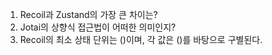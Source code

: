 1. Recoil과 Zustand의 가장 큰 차이는?
2. Jotai의 상향식 접근법이 어떠한 의미인지?
3. Recoil의 최소 상태 단위는 ()이며, 각 값은 ()를 바탕으로 구별된다.
